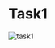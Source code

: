 # Task1
![task1](https://github.com/moekhodry11/IEEE-SSCS-Embedded-System/assets/86708003/6584ac09-14c2-471d-adde-579b2df35e36)
